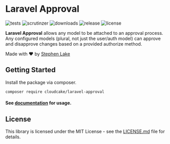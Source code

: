 # Laravel Approval

![tests](https://img.shields.io/travis/stephenlake/laravel-approval/master.svg?style=flat-square)
![scrutinzer](https://img.shields.io/scrutinizer/g/stephenlake/laravel-approval.svg?style=flat-square)
![downloads](https://img.shields.io/packagist/dt/stephenlake/laravel-approval.svg?style=flat-square)
![release](https://img.shields.io/github/release/stephenlake/laravel-approval.svg?style=flat-square)
![license](https://img.shields.io/badge/license-MIT-blue.svg?style=flat-square)

**Laravel Approval** allows any model to be attached to an approval process. Any configured models (plural, not just the user/auth model) can approve and disapprove changes based on a provided authorize method.

Made with ❤️ by [Stephen Lake](http://stephenlake.github.io/)

## Getting Started

Install the package via composer.

    composer require cloudcake/laravel-approval

#### See [documentation](https://stephenlake.github.io/laravel-approval/) for usage.

## License

This library is licensed under the MIT License - see the [LICENSE.md](LICENSE.md) file for details.
